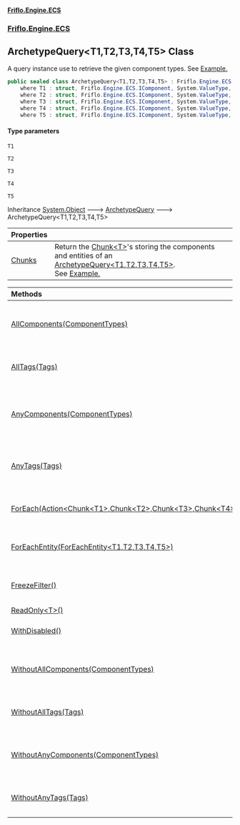 #### [Friflo.Engine.ECS](index.md 'index')
### [Friflo.Engine.ECS](Friflo.Engine.ECS.md 'Friflo.Engine.ECS')

## ArchetypeQuery<T1,T2,T3,T4,T5> Class

A query instance use to retrieve the given component types.
See <a href="https://github.com/friflo/Friflo.Json.Fliox/wiki/Examples-~-General#query-entities">Example.</a>

```csharp
public sealed class ArchetypeQuery<T1,T2,T3,T4,T5> : Friflo.Engine.ECS.ArchetypeQuery
    where T1 : struct, Friflo.Engine.ECS.IComponent, System.ValueType, System.ValueType
    where T2 : struct, Friflo.Engine.ECS.IComponent, System.ValueType, System.ValueType
    where T3 : struct, Friflo.Engine.ECS.IComponent, System.ValueType, System.ValueType
    where T4 : struct, Friflo.Engine.ECS.IComponent, System.ValueType, System.ValueType
    where T5 : struct, Friflo.Engine.ECS.IComponent, System.ValueType, System.ValueType
```
#### Type parameters

<a name='Friflo.Engine.ECS.ArchetypeQuery_T1,T2,T3,T4,T5_.T1'></a>

`T1`

<a name='Friflo.Engine.ECS.ArchetypeQuery_T1,T2,T3,T4,T5_.T2'></a>

`T2`

<a name='Friflo.Engine.ECS.ArchetypeQuery_T1,T2,T3,T4,T5_.T3'></a>

`T3`

<a name='Friflo.Engine.ECS.ArchetypeQuery_T1,T2,T3,T4,T5_.T4'></a>

`T4`

<a name='Friflo.Engine.ECS.ArchetypeQuery_T1,T2,T3,T4,T5_.T5'></a>

`T5`

Inheritance [System.Object](https://docs.microsoft.com/en-us/dotnet/api/System.Object 'System.Object') &#129106; [ArchetypeQuery](ArchetypeQuery.md 'Friflo.Engine.ECS.ArchetypeQuery') &#129106; ArchetypeQuery<T1,T2,T3,T4,T5>

| Properties | |
| :--- | :--- |
| [Chunks](ArchetypeQuery_T1,T2,T3,T4,T5_.Chunks.md 'Friflo.Engine.ECS.ArchetypeQuery<T1,T2,T3,T4,T5>.Chunks') | Return the [Chunk&lt;T&gt;](Chunk_T_.md 'Friflo.Engine.ECS.Chunk<T>')'s storing the components and entities of an [ArchetypeQuery&lt;T1,T2,T3,T4,T5&gt;](ArchetypeQuery_T1,T2,T3,T4,T5_.md 'Friflo.Engine.ECS.ArchetypeQuery<T1,T2,T3,T4,T5>').<br/> See <a href="https://github.com/friflo/Friflo.Json.Fliox/wiki/Examples-~-Optimization#enumerate-query-chunks">Example.</a> |

| Methods | |
| :--- | :--- |
| [AllComponents(ComponentTypes)](ArchetypeQuery_T1,T2,T3,T4,T5_.AllComponents(ComponentTypes).md 'Friflo.Engine.ECS.ArchetypeQuery<T1,T2,T3,T4,T5>.AllComponents(Friflo.Engine.ECS.ComponentTypes)') | A query result will contain only entities having all passed [componentTypes](ArchetypeQuery_T1,T2,T3,T4,T5_.AllComponents(ComponentTypes).md#Friflo.Engine.ECS.ArchetypeQuery_T1,T2,T3,T4,T5_.AllComponents(Friflo.Engine.ECS.ComponentTypes).componentTypes 'Friflo.Engine.ECS.ArchetypeQuery<T1,T2,T3,T4,T5>.AllComponents(Friflo.Engine.ECS.ComponentTypes).componentTypes'). |
| [AllTags(Tags)](ArchetypeQuery_T1,T2,T3,T4,T5_.AllTags(Tags).md 'Friflo.Engine.ECS.ArchetypeQuery<T1,T2,T3,T4,T5>.AllTags(Friflo.Engine.ECS.Tags)') | A query result will contain only entities having all passed [tags](ArchetypeQuery_T1,T2,T3,T4,T5_.AllTags(Tags).md#Friflo.Engine.ECS.ArchetypeQuery_T1,T2,T3,T4,T5_.AllTags(Friflo.Engine.ECS.Tags).tags 'Friflo.Engine.ECS.ArchetypeQuery<T1,T2,T3,T4,T5>.AllTags(Friflo.Engine.ECS.Tags).tags'). |
| [AnyComponents(ComponentTypes)](ArchetypeQuery_T1,T2,T3,T4,T5_.AnyComponents(ComponentTypes).md 'Friflo.Engine.ECS.ArchetypeQuery<T1,T2,T3,T4,T5>.AnyComponents(Friflo.Engine.ECS.ComponentTypes)') | A query result will contain only entities having any of the the passed [componentTypes](ArchetypeQuery_T1,T2,T3,T4,T5_.AnyComponents(ComponentTypes).md#Friflo.Engine.ECS.ArchetypeQuery_T1,T2,T3,T4,T5_.AnyComponents(Friflo.Engine.ECS.ComponentTypes).componentTypes 'Friflo.Engine.ECS.ArchetypeQuery<T1,T2,T3,T4,T5>.AnyComponents(Friflo.Engine.ECS.ComponentTypes).componentTypes'). |
| [AnyTags(Tags)](ArchetypeQuery_T1,T2,T3,T4,T5_.AnyTags(Tags).md 'Friflo.Engine.ECS.ArchetypeQuery<T1,T2,T3,T4,T5>.AnyTags(Friflo.Engine.ECS.Tags)') | A query result will contain only entities having any of the the passed [tags](ArchetypeQuery_T1,T2,T3,T4,T5_.AnyTags(Tags).md#Friflo.Engine.ECS.ArchetypeQuery_T1,T2,T3,T4,T5_.AnyTags(Friflo.Engine.ECS.Tags).tags 'Friflo.Engine.ECS.ArchetypeQuery<T1,T2,T3,T4,T5>.AnyTags(Friflo.Engine.ECS.Tags).tags'). |
| [ForEach(Action&lt;Chunk&lt;T1&gt;,Chunk&lt;T2&gt;,Chunk&lt;T3&gt;,Chunk&lt;T4&gt;,Chunk&lt;T5&gt;,ChunkEntities&gt;)](ArchetypeQuery_T1,T2,T3,T4,T5_.ForEach(Action_Chunk_T1_,Chunk_T2_,Chunk_T3_,Chunk_T4_,Chunk_T5_,ChunkEntities_).md 'Friflo.Engine.ECS.ArchetypeQuery<T1,T2,T3,T4,T5>.ForEach(System.Action<Friflo.Engine.ECS.Chunk<T1>,Friflo.Engine.ECS.Chunk<T2>,Friflo.Engine.ECS.Chunk<T3>,Friflo.Engine.ECS.Chunk<T4>,Friflo.Engine.ECS.Chunk<T5>,Friflo.Engine.ECS.ChunkEntities>)') | Returns a [QueryJob](QueryJob.md 'Friflo.Engine.ECS.QueryJob') that enables [Parallel](JobExecution.md#Friflo.Engine.ECS.JobExecution.Parallel 'Friflo.Engine.ECS.JobExecution.Parallel') query execution. |
| [ForEachEntity(ForEachEntity&lt;T1,T2,T3,T4,T5&gt;)](ArchetypeQuery_T1,T2,T3,T4,T5_.ForEachEntity(ForEachEntity_T1,T2,T3,T4,T5_).md 'Friflo.Engine.ECS.ArchetypeQuery<T1,T2,T3,T4,T5>.ForEachEntity(Friflo.Engine.ECS.ForEachEntity<T1,T2,T3,T4,T5>)') | Executes the given [lambda](ArchetypeQuery_T1,T2,T3,T4,T5_.ForEachEntity(ForEachEntity_T1,T2,T3,T4,T5_).md#Friflo.Engine.ECS.ArchetypeQuery_T1,T2,T3,T4,T5_.ForEachEntity(Friflo.Engine.ECS.ForEachEntity_T1,T2,T3,T4,T5_).lambda 'Friflo.Engine.ECS.ArchetypeQuery<T1,T2,T3,T4,T5>.ForEachEntity(Friflo.Engine.ECS.ForEachEntity<T1,T2,T3,T4,T5>).lambda') for each entity in the query result. |
| [FreezeFilter()](ArchetypeQuery_T1,T2,T3,T4,T5_.FreezeFilter().md 'Friflo.Engine.ECS.ArchetypeQuery<T1,T2,T3,T4,T5>.FreezeFilter()') | The query [Filter](ArchetypeQuery.Filter.md 'Friflo.Engine.ECS.ArchetypeQuery.Filter') cannot be changed anymore. |
| [ReadOnly&lt;T&gt;()](ArchetypeQuery_T1,T2,T3,T4,T5_.ReadOnly_T_().md 'Friflo.Engine.ECS.ArchetypeQuery<T1,T2,T3,T4,T5>.ReadOnly<T>()') | |
| [WithDisabled()](ArchetypeQuery_T1,T2,T3,T4,T5_.WithDisabled().md 'Friflo.Engine.ECS.ArchetypeQuery<T1,T2,T3,T4,T5>.WithDisabled()') | A query result will contain [Disabled](Disabled.md 'Friflo.Engine.ECS.Disabled') entities. |
| [WithoutAllComponents(ComponentTypes)](ArchetypeQuery_T1,T2,T3,T4,T5_.WithoutAllComponents(ComponentTypes).md 'Friflo.Engine.ECS.ArchetypeQuery<T1,T2,T3,T4,T5>.WithoutAllComponents(Friflo.Engine.ECS.ComponentTypes)') | Entities having all passed [componentTypes](ArchetypeQuery_T1,T2,T3,T4,T5_.WithoutAllComponents(ComponentTypes).md#Friflo.Engine.ECS.ArchetypeQuery_T1,T2,T3,T4,T5_.WithoutAllComponents(Friflo.Engine.ECS.ComponentTypes).componentTypes 'Friflo.Engine.ECS.ArchetypeQuery<T1,T2,T3,T4,T5>.WithoutAllComponents(Friflo.Engine.ECS.ComponentTypes).componentTypes') are excluded from query result. |
| [WithoutAllTags(Tags)](ArchetypeQuery_T1,T2,T3,T4,T5_.WithoutAllTags(Tags).md 'Friflo.Engine.ECS.ArchetypeQuery<T1,T2,T3,T4,T5>.WithoutAllTags(Friflo.Engine.ECS.Tags)') | Entities having all passed [tags](ArchetypeQuery_T1,T2,T3,T4,T5_.WithoutAllTags(Tags).md#Friflo.Engine.ECS.ArchetypeQuery_T1,T2,T3,T4,T5_.WithoutAllTags(Friflo.Engine.ECS.Tags).tags 'Friflo.Engine.ECS.ArchetypeQuery<T1,T2,T3,T4,T5>.WithoutAllTags(Friflo.Engine.ECS.Tags).tags') are excluded from query result. |
| [WithoutAnyComponents(ComponentTypes)](ArchetypeQuery_T1,T2,T3,T4,T5_.WithoutAnyComponents(ComponentTypes).md 'Friflo.Engine.ECS.ArchetypeQuery<T1,T2,T3,T4,T5>.WithoutAnyComponents(Friflo.Engine.ECS.ComponentTypes)') | Entities having any of the passed [componentTypes](ArchetypeQuery_T1,T2,T3,T4,T5_.WithoutAnyComponents(ComponentTypes).md#Friflo.Engine.ECS.ArchetypeQuery_T1,T2,T3,T4,T5_.WithoutAnyComponents(Friflo.Engine.ECS.ComponentTypes).componentTypes 'Friflo.Engine.ECS.ArchetypeQuery<T1,T2,T3,T4,T5>.WithoutAnyComponents(Friflo.Engine.ECS.ComponentTypes).componentTypes') are excluded from query result. |
| [WithoutAnyTags(Tags)](ArchetypeQuery_T1,T2,T3,T4,T5_.WithoutAnyTags(Tags).md 'Friflo.Engine.ECS.ArchetypeQuery<T1,T2,T3,T4,T5>.WithoutAnyTags(Friflo.Engine.ECS.Tags)') | Entities having any of the passed [tags](ArchetypeQuery_T1,T2,T3,T4,T5_.WithoutAnyTags(Tags).md#Friflo.Engine.ECS.ArchetypeQuery_T1,T2,T3,T4,T5_.WithoutAnyTags(Friflo.Engine.ECS.Tags).tags 'Friflo.Engine.ECS.ArchetypeQuery<T1,T2,T3,T4,T5>.WithoutAnyTags(Friflo.Engine.ECS.Tags).tags') are excluded from query result. |
